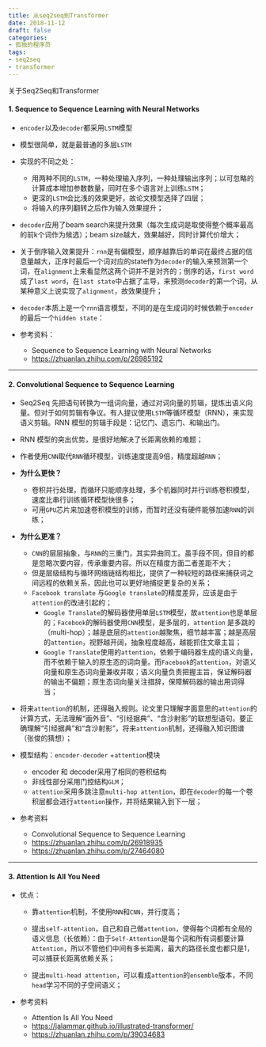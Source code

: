```yaml
---
title: 从seq2seq到Transformer
date: 2018-11-12
draft: false
categories:
- 孤独的程序员
tags:
- seq2seq
- transformer
---
```


关于Seq2Seq和Transformer

<!--more-->



#### 1. Sequence to Sequence Learning with Neural Networks

* `encoder`以及`decoder`都采用`LSTM`模型
* 模型很简单，就是最普通的多层`LSTM`
* 实现的不同之处：
  * 用两种不同的`LSTM`，一种处理输入序列，一种处理输出序列；以可忽略的计算成本增加参数数量，同时在多个语言对上训练`LSTM`；
  * 更深的`LSTM`会比浅的效果更好，故论文模型选择了四层；
  * 将输入的序列翻转之后作为输入效果提升；
* `decoder`应用了beam search来提升效果（每次生成词是取使得整个概率最高的前k个词作为候选）；beam size越大，效果越好，同时计算代价增大；
* 关于倒序输入效果提升：`rnn`是有偏模型，顺序越靠后的单词在最终占据的信息量越大，正序时最后一个词对应的state作为`decoder`的输入来预测第一个词，在`alignment`上来看显然这两个词并不是对齐的；倒序的话，`first word`成了`last word`，在`last state`中占据了主导，来预测`decoder`的第一个词，从某种意义上说实现了`alignment`，故效果提升；
* `decoder`本质上是一个`rnn`语言模型，不同的是在生成词的时候依赖于`encoder`的最后一个`hidden state`：

* 参考资料：
  * Sequence to Sequence Learning with Neural Networks
  * https://zhuanlan.zhihu.com/p/26985192

---

#### 2. Convolutional Sequence to Sequence Learning

* Seq2Seq 先把语句转换为一组词向量，通过对词向量的剪辑，提炼出语义向量。但对于如何剪辑有争议。有人提议使用`LSTM`等循环模型（RNN），来实现语义剪辑。RNN 模型的剪辑手段是：记忆门、遗忘门、和输出门。
* RNN 模型的突出优势，是很好地解决了长距离依赖的难题；
* 作者使用`CNN`取代`RNN`循环模型，训练速度提高9倍，精度超越`RNN`；
* **为什么更快？**
  * 卷积并行处理，而循环只能顺序处理，多个机器同时并行训练卷积模型，速度比串行训练循环模型快很多；
  * 可用`GPU`芯片来加速卷积模型的训练，而暂时还没有硬件能够加速`RNN`的训练；
* **为什么更准？**
  * `CNN`的层层抽象，与`RNN`的三重门，其实异曲同工。虽手段不同，但目的都是忽略次要内容，传承重要内容。所以在精度方面二者差距不大； 
  * 但是层级结构与循环网络链结构相比，提供了一种较短的路径来捕获词之间远程的依赖关系，因此也可以更好地捕捉更复杂的关系；
  * `Facebook translate` 与`Google translate`的精度差异，应该是由于`attention`的改进引起的；
    * `Google Translate`的解码器使用单层`LSTM`模型，故`attention`也是单层的；`Facebook`的解码器使用`CNN`模型，是多层的，`attention` 是多跳的（multi-hop）；越是底层的`attention`越聚焦，细节越丰富；越是高层的`attention`，视野越开阔，抽象程度越高，越能抓住文章主旨；
    * `Google Translate`使用的`attention`，依赖于编码器生成的语义向量，而不依赖于输入的原生态的词向量。而`Facebook`的`attention`，对语义向量和原生态词向量兼收并取；语义向量负责把握主旨，保证解码器的输出不偏题；原生态词向量关注措辞，保障解码器的输出用词得当；
* 将来`attention`的机制，还得融入规则。论文里只理解字面意思的`attention`的计算方式，无法理解“画外音”、“引经据典”、“含沙射影”的联想型语句。要正确理解“引经据典”和“含沙射影”，将来`attention`机制，还得融入知识图谱（张俊的猜想）；
* 模型结构：`encoder-decoder` +`attention`模块
  * encoder 和 decoder采用了相同的卷积结构
  * 非线性部分采用门控结构`GLM`；
  * `attention`采用多跳注意`multi-hop attention`，即在`decoder`的每一个卷积层都会进行`attention`操作，并将结果输入到下一层；

* 参考资料
  * Convolutional Sequence to Sequence Learning
  * https://zhuanlan.zhihu.com/p/26918935
  * https://zhuanlan.zhihu.com/p/27464080

---

#### 3. Attention Is All You Need

* 优点：

  * 靠`attention`机制，不使用`RNN`和`CNN`，并行度高；

  * 提出`self-attention`，自己和自己做`attention`，使得每个词都有全局的语义信息（长依赖）：由于`Self-Attention`是每个词和所有词都要计算`Attention`，所以不管他们中间有多长距离，最大的路径长度也都只是1，可以捕获长距离依赖关系；

  * 提出`multi-head attention`，可以看成`attention`的`ensemble`版本，不同`head`学习不同的子空间语义；


* 参考资料

  * Attention Is All You Need
  * https://jalammar.github.io/illustrated-transformer/
  * https://zhuanlan.zhihu.com/p/39034683